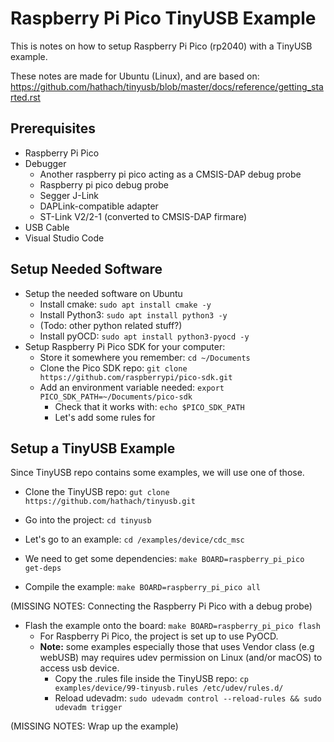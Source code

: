 # Raspberry Pi Pico TinyUSB Example

This is notes on how to setup Raspberry Pi Pico (rp2040) with a TinyUSB example.

These notes are made for Ubuntu (Linux), and are based on: https://github.com/hathach/tinyusb/blob/master/docs/reference/getting_started.rst

## Prerequisites

- Raspberry Pi Pico
- Debugger
    - Another raspberry pi pico acting as a CMSIS-DAP debug probe
    - Raspberry pi pico debug probe
    - Segger J-Link
    - DAPLink-compatible adapter
    - ST-Link V2/2-1 (converted to CMSIS-DAP firmare)
- USB Cable
- Visual Studio Code

## Setup Needed Software

- Setup the needed software on Ubuntu
    - Install cmake: `sudo apt install cmake -y`
    - Install Python3: `sudo apt install python3 -y`
    - (Todo: other python related stuff?)
    - Install pyOCD: `sudo apt install python3-pyocd -y`
- Setup Raspberry Pi Pico SDK for your computer:
    - Store it somewhere you remember: `cd ~/Documents`
    - Clone the Pico SDK repo: `git clone https://github.com/raspberrypi/pico-sdk.git`
    - Add an environment variable needed: `export PICO_SDK_PATH=~/Documents/pico-sdk`
        - Check that it works with: `echo $PICO_SDK_PATH`
        - Let's add some rules for 

## Setup a TinyUSB Example

Since TinyUSB repo contains some examples, we will use one of those.

- Clone the TinyUSB repo: `gut clone https://github.com/hathach/tinyusb.git`
- Go into the project: `cd tinyusb`
- Let's go to an example: `cd /examples/device/cdc_msc`

- We need to get some dependencies: `make BOARD=raspberry_pi_pico get-deps`
- Compile the example: `make BOARD=raspberry_pi_pico all`

(MISSING NOTES: Connecting the Raspberry Pi Pico with a debug probe)

- Flash the example onto the board: `make BOARD=raspberry_pi_pico flash`
    - For Raspberry Pi Pico, the project is set up to use PyOCD.
    - **Note:** some examples especially those that uses Vendor class (e.g webUSB) may requires udev permission on Linux (and/or macOS) to access usb device. 
        - Copy the .rules file inside the TinyUSB repo: `cp examples/device/99-tinyusb.rules /etc/udev/rules.d/`
        - Reload udevadm: `sudo udevadm control --reload-rules && sudo udevadm trigger`


(MISSING NOTES: Wrap up the example)